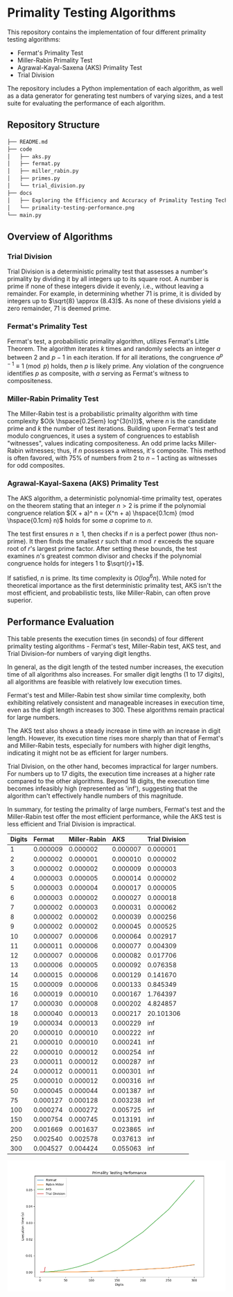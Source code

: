 # Primality Testing Algorithms
This repository contains the implementation of four different primality testing algorithms:

* Fermat's Primality Test
* Miller-Rabin Primality Test
* Agrawal-Kayal-Saxena (AKS) Primality Test
* Trial Division

The repository includes a Python implementation of each algorithm, as well as a data generator for generating test numbers of varying sizes, and a test suite for evaluating the performance of each algorithm.

## Repository Structure
```zsh
├── README.md
├── code
│   ├── aks.py
│   ├── fermat.py
│   ├── miller_rabin.py
│   ├── primes.py
│   └── trial_division.py
├── docs
│   ├── Exploring the Efficiency and Accuracy of Primality Testing Techniques.pdf
│   └── primality-testing-performance.png
└── main.py
```

## Overview of Algorithms
### **Trial Division**
Trial Division is a deterministic primality test that assesses a number's primality by dividing it by all integers up to its square root. A number is prime if none of these integers divide it evenly, i.e., without leaving a remainder. For example, in determining whether 71 is prime, it is divided by integers up to $\sqrt{8} \approx (8.43)$. As none of these divisions yield a zero remainder, 71 is deemed prime.

### **Fermat's Primality Test**
Fermat's test, a probabilistic primality algorithm, utilizes Fermat's Little Theorem. The algorithm iterates $k$ times and randomly selects an integer $a$ between 2 and $p-1$ in each iteration. If for all iterations, the congruence $a^{p-1} \equiv 1 \pmod{p}$ holds, then $p$ is likely prime. Any violation of the congruence identifies $p$ as composite, with $a$ serving as Fermat's witness to compositeness.

### **Miller-Rabin Primality Test**
The Miller-Rabin test is a probabilistic primality algorithm with time complexity $O(k \hspace{0.25em} log^{3(n)})$, where $n$ is the candidate prime and $k$ the number of test iterations. Building upon Fermat's test and modulo congruences, it uses a system of congruences to establish "witnesses", values indicating compositeness. An odd prime lacks Miller-Rabin witnesses; thus, if $n$ possesses a witness, it's composite. This method is often favored, with 75% of numbers from 2 to $n-1$ acting as witnesses for odd composites.

### **Agrawal-Kayal-Saxena (AKS) Primality Test**
The AKS algorithm, a deterministic polynomial-time primality test, operates on the theorem stating that an integer $n > 2$ is prime if the polynomial congruence relation $(X + a)^ n = (X^n + a) \hspace{0.1cm} (mod \hspace{0.1cm} n)$ holds for some $a$ coprime to $n$.

The test first ensures $n \geq 1$, then checks if $n$ is a perfect power (thus non-prime). It then finds the smallest $r$ such that $n \bmod r$ exceeds the square root of $r$'s largest prime factor. After setting these bounds, the test examines $n$'s greatest common divisor and checks if the polynomial congruence holds for integers $1$ to $\sqrt{r}+1$.

If satisfied, $n$ is prime. Its time complexity is $O(log^6 n)$. While noted for theoretical importance as the first deterministic primality test, AKS isn't the most efficient, and probabilistic tests, like Miller-Rabin, can often prove superior.

## Performance Evaluation
This table presents the execution times (in seconds) of four different primality testing algorithms - Fermat's test, Miller-Rabin test, AKS test, and Trial Division–for numbers of varying digit lengths.

In general, as the digit length of the tested number increases, the execution time of all algorithms also increases. For smaller digit lengths (1 to 17 digits), all algorithms are feasible with relatively low execution times.

Fermat's test and Miller-Rabin test show similar time complexity, both exhibiting relatively consistent and manageable increases in execution time, even as the digit length increases to 300. These algorithms remain practical for large numbers.

The AKS test also shows a steady increase in time with an increase in digit length. However, its execution time rises more sharply than that of Fermat's and Miller-Rabin tests, especially for numbers with higher digit lengths, indicating it might not be as efficient for larger numbers.

Trial Division, on the other hand, becomes impractical for larger numbers. For numbers up to 17 digits, the execution time increases at a higher rate compared to the other algorithms. Beyond 18 digits, the execution time becomes infeasibly high (represented as 'inf'), suggesting that the algorithm can't effectively handle numbers of this magnitude.

In summary, for testing the primality of large numbers, Fermat's test and the Miller-Rabin test offer the most efficient performance, while the AKS test is less efficient and Trial Division is impractical.

Digits | Fermat | Miller-Rabin | AKS | Trial Division
:---- |:--- |:--- |:--- |:---
1 | 0.000009 | 0.000002 | 0.000007 | 0.000001
2 | 0.000002 | 0.000001 | 0.000010 | 0.000002
3 | 0.000002 | 0.000002 | 0.000009 | 0.000003
4 | 0.000003 | 0.000005 | 0.000014 | 0.000002
5 | 0.000003 | 0.000004 | 0.000017 | 0.000005
6 | 0.000003 | 0.000002 | 0.000027 | 0.000018
7 | 0.000002 | 0.000003 | 0.000031 | 0.000062
8 | 0.000002 | 0.000002 | 0.000039 | 0.000256
9 | 0.000002 | 0.000002 | 0.000045 | 0.000525
10 | 0.000007 | 0.000006 | 0.000064 | 0.002917
11 | 0.000011 | 0.000006 | 0.000077 | 0.004309
12 | 0.000007 | 0.000006 | 0.000082 | 0.017706
13 | 0.000006 | 0.000005 | 0.000092 | 0.076358
14 | 0.000015 | 0.000006 | 0.000129 | 0.141670
15 | 0.000009 | 0.000006 | 0.000133 | 0.845349
16 | 0.000019 | 0.000010 | 0.000167 | 1.764397
17 | 0.000030 | 0.000008 | 0.000202 | 4.824857
18 | 0.000040 | 0.000013 | 0.000217 | 20.101306
19 | 0.000034 | 0.000013 | 0.000229 | inf
20 | 0.000010 | 0.000010 | 0.000222 | inf
21 | 0.000010 | 0.000010 | 0.000241 | inf
22 | 0.000010 | 0.000012 | 0.000254 | inf
23 | 0.000011 | 0.000012 | 0.000287 | inf
24 | 0.000012 | 0.000011 | 0.000301 | inf
25 | 0.000010 | 0.000012 | 0.000316 | inf
50 | 0.000045 | 0.000044 | 0.001387 | inf
75 | 0.000127 | 0.000128 | 0.003238 | inf
100 | 0.000274 | 0.000272 | 0.005725 | inf
150 | 0.000754 | 0.000745 | 0.013191 | inf
200 | 0.001669 | 0.001637 | 0.023865 | inf
250 | 0.002540 | 0.002578 | 0.037613 | inf
300 | 0.004527 | 0.004424 | 0.055063 | inf

![](./docs/primality-testing-performance.png)

